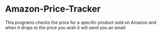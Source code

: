 # Amazon-Price-Tracker
This programs checks the price for a specific product sold on Amazon and when it drops to the price you wish it will send you an email

